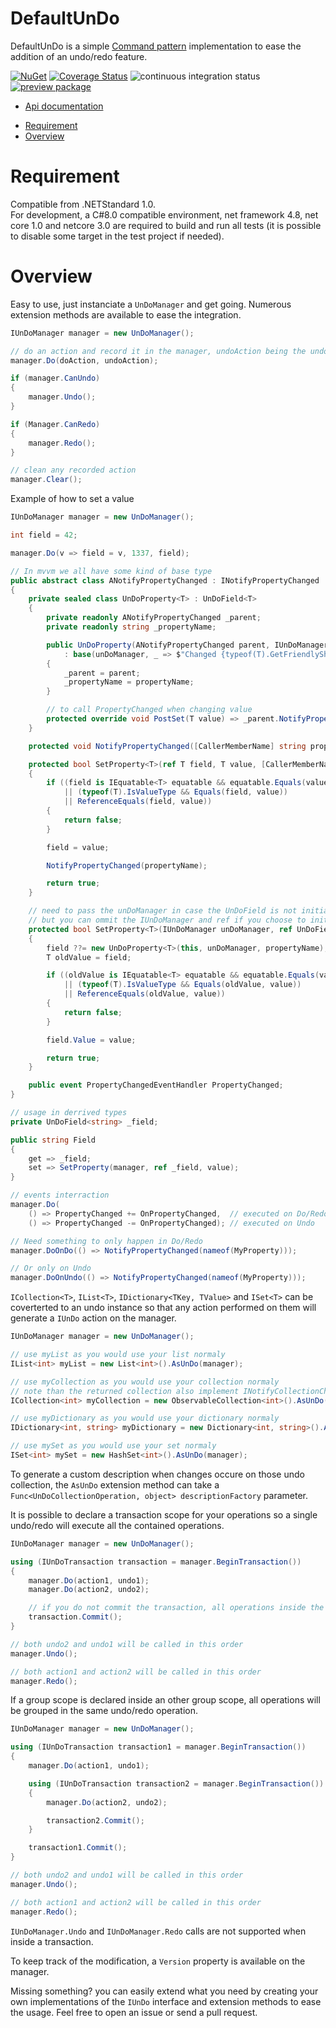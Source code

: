 # DefaultUnDo
DefaultUnDo is a simple [Command pattern](https://en.wikipedia.org/wiki/Command_pattern) implementation to ease the addition of an undo/redo feature.

[![NuGet](https://buildstats.info/nuget/DefaultUnDo)](https://www.nuget.org/packages/DefaultUnDo)
[![Coverage Status](https://coveralls.io/repos/github/Doraku/DefaultUnDo/badge.svg?branch=master)](https://coveralls.io/github/Doraku/DefaultUnDo?branch=master)
![continuous integration status](https://github.com/doraku/defaultundo/workflows/continuous%20integration/badge.svg)
[![preview package](https://img.shields.io/badge/preview-package-blue?style=flat&logo=github)](https://github.com/Doraku/DefaultUnDo/packages/26448)

- [Api documentation](./documentation/api/DefaultUnDo.md 'Api documentation')
<a/>

- [Requirement](#Requirement)
- [Overview](#Overview)

<a name='Requirement'></a>
# Requirement
Compatible from .NETStandard 1.0.  
For development, a C#8.0 compatible environment, net framework 4.8, net core 1.0 and netcore 3.0 are required to build and run all tests (it is possible to disable some target in the test project if needed).

<a name='Overview'></a>
# Overview
Easy to use, just instanciate a `UnDoManager` and get going. Numerous extension methods are available to ease the integration.
```csharp
IUnDoManager manager = new UnDoManager();

// do an action and record it in the manager, undoAction being the undo equivalent of the action
manager.Do(doAction, undoAction);

if (manager.CanUndo)
{
    manager.Undo();
}

if (Manager.CanRedo)
{
    manager.Redo();
}

// clean any recorded action
manager.Clear();
```

Example of how to set a value
```csharp
IUnDoManager manager = new UnDoManager();

int field = 42;

manager.Do(v => field = v, 1337, field);

// In mvvm we all have some kind of base type
public abstract class ANotifyPropertyChanged : INotifyPropertyChanged
{
    private sealed class UnDoProperty<T> : UnDoField<T>
    {
        private readonly ANotifyPropertyChanged _parent;
        private readonly string _propertyName;

        public UnDoProperty(ANotifyPropertyChanged parent, IUnDoManager unDoManager, string propertyName)
            : base(unDoManager, _ => $"Changed {typeof(T).GetFriendlyShortName()} {propertyName}")
        {
            _parent = parent;
            _propertyName = propertyName;
        }

        // to call PropertyChanged when changing value
        protected override void PostSet(T value) => _parent.NotifyPropertyChanged(_propertyName);
    }

    protected void NotifyPropertyChanged([CallerMemberName] string propertyName = null) => PropertyChanged?.Invoke(this, new PropertyChangedEventArgs(propertyName));

    protected bool SetProperty<T>(ref T field, T value, [CallerMemberName] string propertyName = null)
    {
        if ((field is IEquatable<T> equatable && equatable.Equals(value))
            || (typeof(T).IsValueType && Equals(field, value))
            || ReferenceEquals(field, value))
        {
            return false;
        }

        field = value;

        NotifyPropertyChanged(propertyName);

        return true;
    }

    // need to pass the unDoManager in case the UnDoField is not initialised, this is mainly to keep the same signature between normal field and UnDoField (ref field, value)
    // but you can ommit the IUnDoManager and ref if you choose to initialize UnDoField in the constructor
    protected bool SetProperty<T>(IUnDoManager unDoManager, ref UnDoField<T> field, T value, [CallerMemberName] string propertyName = null)
    {
        field ??= new UnDoProperty<T>(this, unDoManager, propertyName);
        T oldValue = field;

        if ((oldValue is IEquatable<T> equatable && equatable.Equals(value))
            || (typeof(T).IsValueType && Equals(oldValue, value))
            || ReferenceEquals(oldValue, value))
        {
            return false;
        }

        field.Value = value;

        return true;
    }

    public event PropertyChangedEventHandler PropertyChanged;
}

// usage in derrived types
private UnDoField<string> _field;

public string Field
{
    get => _field;
    set => SetProperty(manager, ref _field, value);
}

// events interraction
manager.Do(
    () => PropertyChanged += OnPropertyChanged,  // executed on Do/Redo
    () => PropertyChanged -= OnPropertyChanged); // executed on Undo

// Need something to only happen in Do/Redo
manager.DoOnDo(() => NotifyPropertyChanged(nameof(MyProperty)));

// Or only on Undo
manager.DoOnUndo(() => NotifyPropertyChanged(nameof(MyProperty)));
```

`ICollection<T>`, `IList<T>`, `IDictionary<TKey, TValue>` and `ISet<T>` can be coverterted to an undo instance so that any action performed on them will generate a `IUnDo` action on the manager.
```csharp
IUnDoManager manager = new UnDoManager();

// use myList as you would use your list normaly
IList<int> myList = new List<int>().AsUnDo(manager);

// use myCollection as you would use your collection normaly
// note than the returned collection also implement INotifyCollectionChanged
ICollection<int> myCollection = new ObservableCollection<int>().AsUnDo(manager);

// use myDictionary as you would use your dictionary normaly
IDictionary<int, string> myDictionary = new Dictionary<int, string>().AsUnDo(manager);

// use mySet as you would use your set normaly
ISet<int> mySet = new HashSet<int>().AsUnDo(manager);
```

To generate a custom description when changes occure on those undo collection, the `AsUnDo` extension method can take a `Func<UnDoCollectionOperation, object> descriptionFactory` parameter.

It is possible to declare a transaction scope for your operations so a single undo/redo will execute all the contained operations.
```csharp
IUnDoManager manager = new UnDoManager();

using (IUnDoTransaction transaction = manager.BeginTransaction())
{
    manager.Do(action1, undo1);
    manager.Do(action2, undo2);

    // if you do not commit the transaction, all operations inside the scope will be undone on transaction dispose
    transaction.Commit();
}

// both undo2 and undo1 will be called in this order
manager.Undo();

// both action1 and action2 will be called in this order
manager.Redo();
```

If a group scope is declared inside an other group scope, all operations will be grouped in the same undo/redo operation.
```csharp
IUnDoManager manager = new UnDoManager();

using (IUnDoTransaction transaction1 = manager.BeginTransaction())
{
    manager.Do(action1, undo1);

    using (IUnDoTransaction transaction2 = manager.BeginTransaction())
    {
        manager.Do(action2, undo2);

        transaction2.Commit();
    }

    transaction1.Commit();
}

// both undo2 and undo1 will be called in this order
manager.Undo();

// both action1 and action2 will be called in this order
manager.Redo();
```

`IUnDoManager.Undo` and `IUnDoManager.Redo` calls are not supported when inside a transaction.

To keep track of the modification, a `Version` property is available on the manager.

Missing something? you can easily extend what you need by creating your own implementations of the `IUnDo` interface and extension methods to ease the usage. Feel free to open an issue or send a pull request.